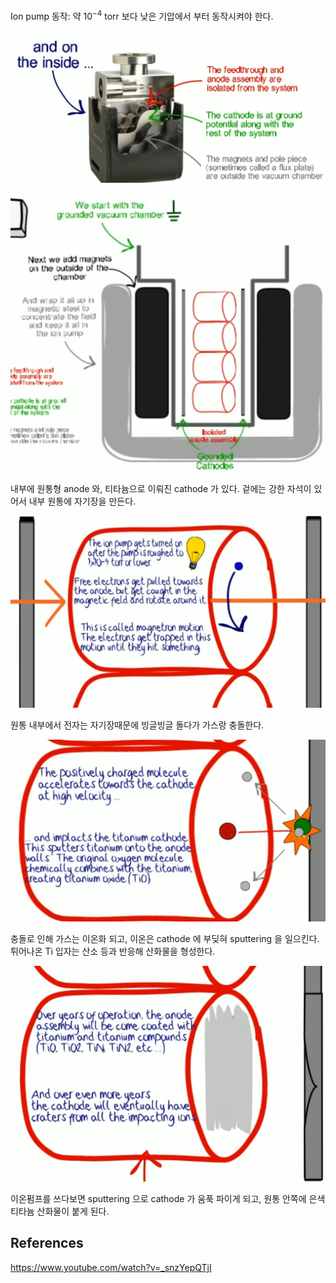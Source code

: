 
Ion pump 동작: 약 $10^{-4}$ torr 보다 낮은 기압에서 부터 동작시켜야 한다.

![](./img/IonPump1.png)

![](./img/IonPump2.png)

내부에 원통형 anode 와, 티타늄으로 이뤄진 cathode 가 있다. 겉에는 강한 자석이 있어서 내부 원통에 자기장을 만든다.

![](./img/IonPump3.png)

원통 내부에서 전자는 자기장때문에 빙글빙글 돌다가 가스랑 충돌한다.

![](./img/IonPump4.png)

충돌로 인해 가스는 이온화 되고, 이온은 cathode 에 부딪혀 sputtering 을 일으킨다. 튀어나온 Ti 입자는 산소 등과 반응해 산화물을 형성한다.

![](./img/IonPump5.png)

이온펌프를 쓰다보면 sputtering 으로 cathode 가 움푹 파이게 되고, 원통 안쪽에 은색 티타늄 산화물이 붙게 된다.

## References

https://www.youtube.com/watch?v=_snzYepQTjI